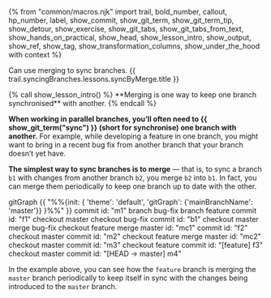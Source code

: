 {% from "common/macros.njk" import trail, bold_number, callout, hp_number, label, show_commit, show_git_term, show_git_term_tip, show_detour, show_exercise, show_git_tabs, show_git_tabs_from_text, show_hands_on_practical, show_head, show_lesson_intro, show_output, show_ref, show_tag, show_transformation_columns, show_under_the_hood with context %}

<span id="prereqs"></span>
<span id="outcomes">Can use merging to sync branches.</span>
<span id="title">{{ trail.syncingBranches.lessons.syncByMerge.title }}</span>

<div id="body">
{% call show_lesson_intro() %}
**Merging is one way to keep one branch synchronised** with another.
{% endcall %}

**When working in parallel branches, you’ll often need to {{ show_git_term("sync") }} (short for synchronise) one branch with another.** For example, while developing a feature in one branch, you might want to bring in a recent bug fix from another branch that your branch doesn’t yet have.

**The simplest way to sync branches is to merge** — that is, to sync a branch `b1` with changes from another branch `b2`, you merge `b2` into `b1`. In fact, you can merge them periodically to keep one branch up to date with the other.

<mermaid>
gitGraph
    {{ "%%{init: { 'theme': 'default', 'gitGraph': {'mainBranchName': 'master'}} }%%" }}
    commit id: "m1"
    branch bug-fix
    branch feature
    commit id: "f1"
    checkout master
    checkout bug-fix
    commit id: "b1"
    checkout master
    merge bug-fix
    checkout feature
    merge master id: "mc1"
    commit id: "f2"
    checkout master
    commit id: "m2"
    checkout feature
    merge master id: "mc2"
    checkout master
    commit id: "m3"
    checkout feature
    commit id: "[feature] f3"
    checkout master
    commit id: "[HEAD → master] m4"
</mermaid>

In the example above, you can see how the `feature` branch is merging the `master` branch periodically to keep itself in sync with the changes being introduced to the `master` branch.
</div>

<div id="extras">
</div>
